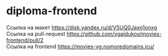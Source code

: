 # diploma-frontend  
  
Ссылка на макет https://disk.yandex.ru/d/V5UQ0Jaxn1onxg  
Ссылка на pull-request https://github.com/vgaidukov/movies-frontend/pull/2  
Ссылка на frontend https://movies-vg.nomoredomains.icu/
